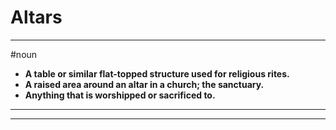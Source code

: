 # Altars
---
#noun
- **A table or similar flat-topped structure used for religious rites.**
- **A raised area around an altar in a church; the sanctuary.**
- **Anything that is worshipped or sacrificed to.**
---
---

